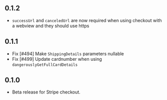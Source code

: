 ## 0.1.2

- `successUrl` and `canceledUrl` are now required when using checkout with a webview and they should use https

## 0.1.1

- Fix [#494] Make `ShippingDetails` parameters nullable
- Fix [#499] Update cardnumber when using `dangerouslyGetFullCardDetails`

## 0.1.0

- Beta release for Stripe checkout.
